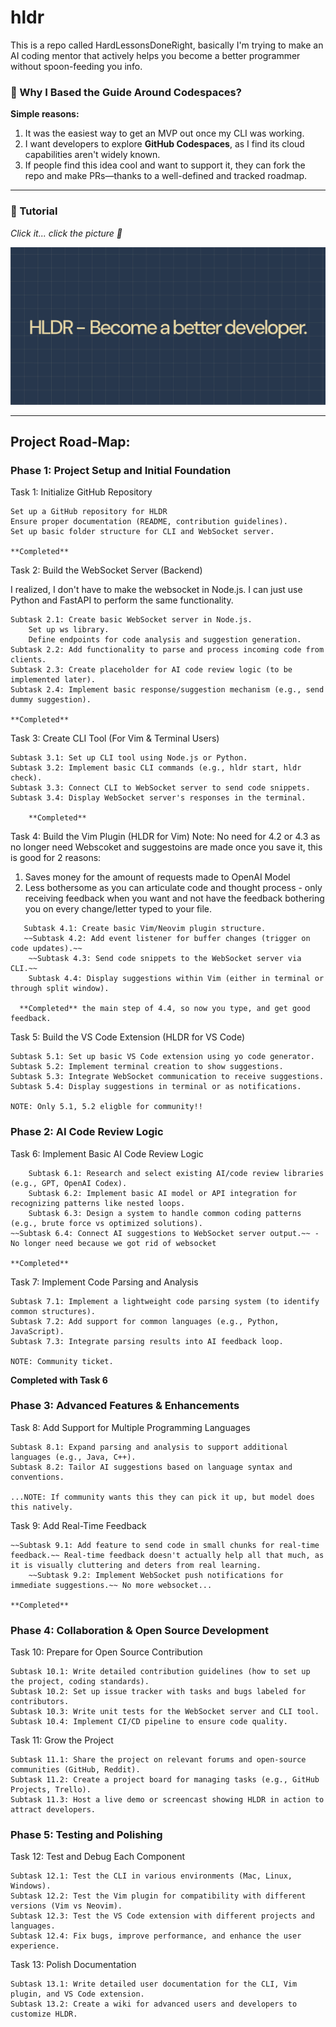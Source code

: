 # hldr
This is a repo called HardLessonsDoneRight, basically I'm trying to make an AI coding mentor that actively helps you become a better programmer without spoon-feeding you info.

### 🌟 Why I Based the Guide Around Codespaces?

**Simple reasons:**
1.  It was the easiest way to get an MVP out once my CLI was working.  
2.  I want developers to explore **GitHub Codespaces**, as I find its cloud capabilities aren't widely known.  
3.  If people find this idea cool and want to support it, they can fork the repo and make PRs—thanks to a well-defined and tracked roadmap.  

---

### 🎥 Tutorial

_Click it... click the picture 👀_

[![📹 Banner for Video](./HLDR-png.png)](https://youtu.be/sRDdKJmxxNE)

---
## Project Road-Map:

### Phase 1: Project Setup and Initial Foundation

Task 1: Initialize GitHub Repository
    
    Set up a GitHub repository for HLDR
    Ensure proper documentation (README, contribution guidelines).
    Set up basic folder structure for CLI and WebSocket server.

    **Completed**

Task 2: Build the WebSocket Server (Backend)

I realized, I don't have to make the websocket in Node.js. I can just use Python and FastAPI to perform the same functionality.

    Subtask 2.1: Create basic WebSocket server in Node.js.
        Set up ws library.
        Define endpoints for code analysis and suggestion generation.
    Subtask 2.2: Add functionality to parse and process incoming code from clients.
    Subtask 2.3: Create placeholder for AI code review logic (to be implemented later).
    Subtask 2.4: Implement basic response/suggestion mechanism (e.g., send dummy suggestion).

    **Completed**

Task 3: Create CLI Tool (For Vim & Terminal Users)

    Subtask 3.1: Set up CLI tool using Node.js or Python.
    Subtask 3.2: Implement basic CLI commands (e.g., hldr start, hldr check).
    Subtask 3.3: Connect CLI to WebSocket server to send code snippets.
    Subtask 3.4: Display WebSocket server's responses in the terminal.

        **Completed**


Task 4: Build the Vim Plugin (HLDR for Vim)
Note: No need for 4.2 or 4.3 as no longer need Webscoket and suggestoins are made once you save it, this is good for 2 reasons:
1.  Saves money for the amount of requests made to OpenAI Model
2.  Less bothersome as you can articulate code and thought process - only receiving feedback when you want and not have the feedback bothering you on every change/letter typed to your file.

```
   Subtask 4.1: Create basic Vim/Neovim plugin structure.
   ~~Subtask 4.2: Add event listener for buffer changes (trigger on code updates).~~
    ~~Subtask 4.3: Send code snippets to the WebSocket server via CLI.~~
    Subtask 4.4: Display suggestions within Vim (either in terminal or through split window).

  **Completed** the main step of 4.4, so now you type, and get good feedback.
```

Task 5: Build the VS Code Extension (HLDR for VS Code)

    Subtask 5.1: Set up basic VS Code extension using yo code generator.
    Subtask 5.2: Implement terminal creation to show suggestions.
    Subtask 5.3: Integrate WebSocket communication to receive suggestions.
    Subtask 5.4: Display suggestions in terminal or as notifications.

    NOTE: Only 5.1, 5.2 eligble for community!!

 ### Phase 2: AI Code Review Logic
Task 6: Implement Basic AI Code Review Logic
```
    Subtask 6.1: Research and select existing AI/code review libraries (e.g., GPT, OpenAI Codex).
    Subtask 6.2: Implement basic AI model or API integration for recognizing patterns like nested loops.
    Subtask 6.3: Design a system to handle common coding patterns (e.g., brute force vs optimized solutions).
~~Subtask 6.4: Connect AI suggestions to WebSocket server output.~~ - No longer need because we got rid of websocket

**Completed**
```

Task 7: Implement Code Parsing and Analysis

    Subtask 7.1: Implement a lightweight code parsing system (to identify common structures).
    Subtask 7.2: Add support for common languages (e.g., Python, JavaScript).
    Subtask 7.3: Integrate parsing results into AI feedback loop.

    NOTE: Community ticket.

**Completed with Task 6**

### Phase 3: Advanced Features & Enhancements
Task 8: Add Support for Multiple Programming Languages

    Subtask 8.1: Expand parsing and analysis to support additional languages (e.g., Java, C++).
    Subtask 8.2: Tailor AI suggestions based on language syntax and conventions.

    ...NOTE: If community wants this they can pick it up, but model does this natively.

Task 9: Add Real-Time Feedback
```
~~Subtask 9.1: Add feature to send code in small chunks for real-time feedback.~~ Real-time feedback doesn't actually help all that much, as it is visually cluttering and deters from real learning.
    ~~Subtask 9.2: Implement WebSocket push notifications for immediate suggestions.~~ No more websocket...

**Completed**
```
### Phase 4: Collaboration & Open Source Development
Task 10: Prepare for Open Source Contribution

    Subtask 10.1: Write detailed contribution guidelines (how to set up the project, coding standards).
    Subtask 10.2: Set up issue tracker with tasks and bugs labeled for contributors.
    Subtask 10.3: Write unit tests for the WebSocket server and CLI tool.
    Subtask 10.4: Implement CI/CD pipeline to ensure code quality.

Task 11: Grow the Project

    Subtask 11.1: Share the project on relevant forums and open-source communities (GitHub, Reddit).
    Subtask 11.2: Create a project board for managing tasks (e.g., GitHub Projects, Trello).
    Subtask 11.3: Host a live demo or screencast showing HLDR in action to attract developers.

### Phase 5: Testing and Polishing
Task 12: Test and Debug Each Component

    Subtask 12.1: Test the CLI in various environments (Mac, Linux, Windows).
    Subtask 12.2: Test the Vim plugin for compatibility with different versions (Vim vs Neovim).
    Subtask 12.3: Test the VS Code extension with different projects and languages.
    Subtask 12.4: Fix bugs, improve performance, and enhance the user experience.

Task 13: Polish Documentation

    Subtask 13.1: Write detailed user documentation for the CLI, Vim plugin, and VS Code extension.
    Subtask 13.2: Create a wiki for advanced users and developers to customize HLDR.
